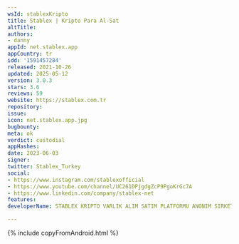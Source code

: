```yaml
---
wsId: stablexKripto
title: Stablex | Kripto Para Al-Sat
altTitle: 
authors:
- danny
appId: net.stablex.app
appCountry: tr
idd: '1591457284'
released: 2021-10-26
updated: 2025-05-12
version: 3.0.3
stars: 3.6
reviews: 59
website: https://stablex.com.tr
repository: 
issue: 
icon: net.stablex.app.jpg
bugbounty: 
meta: ok
verdict: custodial
appHashes: 
date: 2023-06-03
signer: 
twitter: Stablex_Turkey
social:
- https://www.instagram.com/stablexofficial
- https://www.youtube.com/channel/UC261DPjgdgZcP9PgoKrGc7A
- https://www.linkedin.com/company/stablex-net
features: 
developerName: STABLEX KRIPTO VARLIK ALIM SATIM PLATFORMU ANONIM SIRKETI

---
```


{% include copyFromAndroid.html %}
